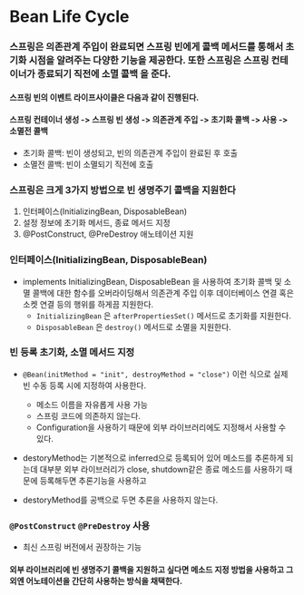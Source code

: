 # Bean Life Cycle

### 스프링은 의존관계 주입이 완료되면 스프링 빈에게 콜백 메서드를 통해서 초기화 시점을 알려주는 다양한 기능을 제공한다. 또한 스프링은 스프링 컨테이너가 종료되기 직전에 소멸 콜백 을 준다.

#### 스프링 빈의 이벤트 라이프사이클은 다음과 같이 진행된다.
#### 스프링 컨테이너 생성 -> 스프링 빈 생성 -> 의존관계 주입 -> 초기화 콜백 -> 사용 -> 소멸전 콜백
- 초기화 콜백: 빈이 생성되고, 빈의 의존관계 주입이 완료된 후 호출 
- 소멸전 콜백: 빈이 소멸되기 직전에 호출


### 스프링은 크게 3가지 방법으로 빈 생명주기 콜백을 지원한다
1. 인터페이스(InitializingBean, DisposableBean) 
2. 설정 정보에 초기화 메서드, 종료 메서드 지정 
3. @PostConstruct, @PreDestroy 애노테이션 지원


### 인터페이스(InitializingBean, DisposableBean) 
* implements InitializingBean, DisposableBean 을 사용하여 초기화 콜백 및 소멸 콜백에 대한 함수를 오버라이딩해서 의존관계 주입 이후 데이터베이스 연결 혹은 소켓 연결 등의 행위를 하게끔 지원한다.
    - `InitializingBean` 은 `afterPropertiesSet()` 메서드로 초기화를 지원한다. 
    - `DisposableBean` 은 `destroy()` 메서드로 소멸을 지원한다.

### 빈 등록 초기화, 소멸 메서드 지정
* `@Bean(initMethod = "init", destroyMethod = "close")` 이런 식으로 실제 빈 수동 등록 시에 지정하여 사용한다. 
    - 메소드 이름을 자유롭게 사용 가능
    - 스프링 코드에 의존하지 않는다. 
    - Configuration을 사용하기 때문에 외부 라이브러리에도 지정해서 사용할 수 있다. 

* destoryMethod는 기본적으로 inferred으로 등록되어 있어 메소드를 추론하게 되는데 대부분 외부 라이브러리가 close, shutdown같은 종료 메소드를 사용하기 때문에 등록해두면 추론기능을 사용하고 
* destoryMethod를 공백으로 두면 추론을 사용하지 않는다.

### `@PostConstruct` `@PreDestroy` 사용
* 최신 스프링 버전에서 권장하는 기능


#### 외부 라이브러리에 빈 생명주기 콜백을 지원하고 싶다면 메소드 지정 방법을 사용하고 그 외엔 어노테이션을 간단히 사용하는 방식을 채택한다. 